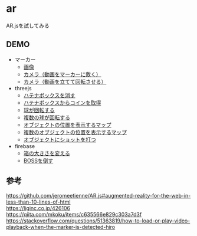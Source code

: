 # ar
AR.jsを試してみる

## DEMO
* マーカー
  * [画像](https://yuki-sakaguchi.github.io/ar/image.html)
  * [カメラ（動画をマーカーに敷く）](https://yuki-sakaguchi.github.io/ar/marker_movie/index.html)  
  * [カメラ（動画を立てて回転させる）](https://yuki-sakaguchi.github.io/ar/marker_movie/movie.html)  
* threejs
  * [ハテナボックスを消す](https://yuki-sakaguchi.github.io/ar/threejs/hatena/index.html)  
  * [ハテナボックスからコインを取得](https://yuki-sakaguchi.github.io/ar/threejs/hatena2/index.html)  
  * [球が回転する](https://yuki-sakaguchi.github.io/ar/threejs/rotate/index.html)  
  * [複数の球が回転する](https://yuki-sakaguchi.github.io/ar/threejs/rotate_direction/index.html)  
  * [オブジェクトの位置を表示するマップ](https://yuki-sakaguchi.github.io/ar/threejs/map/index.html)  
  * [複数のオブジェクトの位置を表示するマップ](https://yuki-sakaguchi.github.io/ar/threejs/map_multi/index.html)  
  * [オブジェクトにショットを打つ](https://yuki-sakaguchi.github.io/ar/threejs/map_multi_shooter/index.html)  
* firebase
  * [箱の大きさを変える](https://yuki-sakaguchi.github.io/ar/firebase/scale/index.html)  
  * [BOSSを倒す](https://yuki-sakaguchi.github.io/ar/firebase/boss/index.html)  

## 参考
https://github.com/jeromeetienne/AR.js#augmented-reality-for-the-web-in-less-than-10-lines-of-html   
https://liginc.co.jp/426106   
https://qiita.com/mkoku/items/c635566e829c303a7d3f  
https://stackoverflow.com/questions/51363819/how-to-load-or-play-video-playback-when-the-marker-is-detected-hiro

